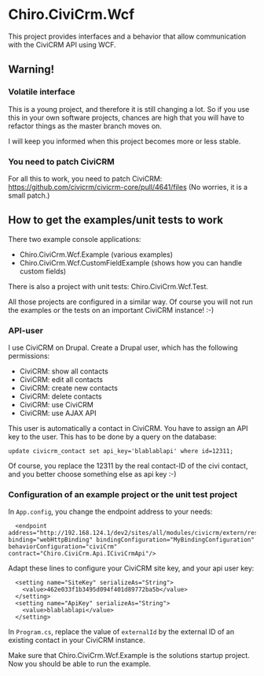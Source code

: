 # Chiro.CiviCrm.Wcf

This project provides interfaces and a behavior that allow communication with the CiviCRM
API using WCF.

## Warning!

### Volatile interface

This is a young project, and therefore it is still changing a lot. So if you use this
in your own software projects, chances are high that you will have to refactor things
as the master branch moves on.

I will keep you informed when this project becomes more or less stable.

### You need to patch CiviCRM

For all this to work, you need to patch CiviCRM:
https://github.com/civicrm/civicrm-core/pull/4641/files
(No worries, it is a small patch.)

## How to get the examples/unit tests to work

There two example console applications:

* Chiro.CiviCrm.Wcf.Example (various examples)
* Chiro.CiviCrm.Wcf.CustomFieldExample (shows how you can handle custom fields)

There is also a project with unit tests: Chiro.CiviCrm.Wcf.Test.

All those projects are configured in a similar way.
Of course you will not run the examples or the tests on an important CiviCRM instance! :-)

### API-user

I use CiviCRM on Drupal. Create a Drupal user, which has the following permissions:

* CiviCRM: show all contacts
* CiviCRM: edit all contacts
* CiviCRM: create new contacts
* CiviCRM: delete contacts
* CiviCRM: use CiviCRM
* CiviCRM: use AJAX API

This user is automatically a contact in CiviCRM. You have to assign an API key to the user. This has to be done by a query on the database:

    update civicrm_contact set api_key='blablablapi' where id=12311;

Of course, you replace the 12311 by the real contact-ID of the civi contact, and you better choose something else as api key :-)

### Configuration of an example project or the unit test project

In `App.config`, you change the endpoint address to your needs:

      <endpoint 
	address="http://192.168.124.1/dev2/sites/all/modules/civicrm/extern/rest.php" 
	binding="webHttpBinding" bindingConfiguration="MyBindingConfiguration" 
	behaviorConfiguration="civiCrm" contract="Chiro.CiviCrm.Api.ICiviCrmApi"/>

Adapt these lines to configure your CiviCRM site key, and your api user key:

      <setting name="SiteKey" serializeAs="String">
        <value>462e033f1b3495d094f401d89772ba5b</value>
      </setting>
      <setting name="ApiKey" serializeAs="String">
        <value>blablablapi</value>
      </setting>

In `Program.cs`, replace the value of `externalId` by the external ID of an existing contact 
in your CiviCRM instance.

Make sure that Chiro.CiviCrm.Wcf.Example is the solutions startup project. Now you should be able to run the example.
